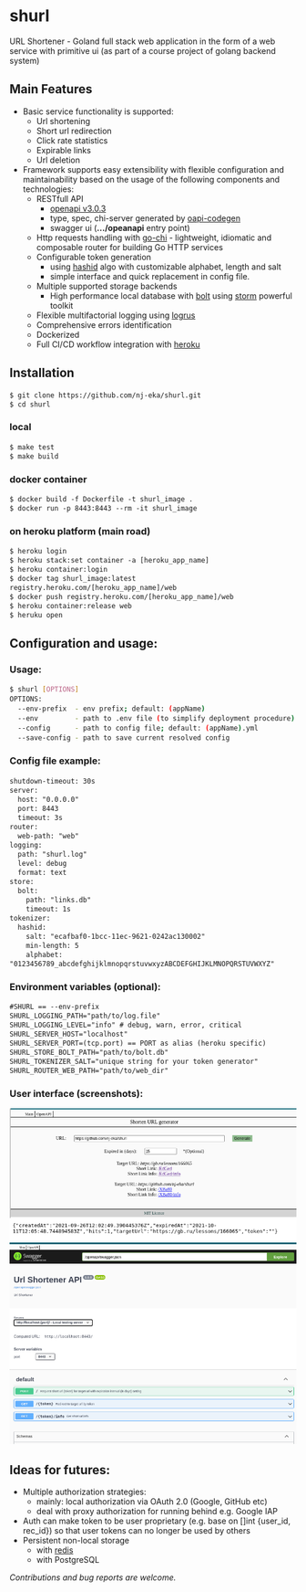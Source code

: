 # shurl
URL Shortener - Goland full stack web application in the form of a web service with primitive ui (as part of a course project of golang backend system)

## Main Features

- Basic service functionality is supported:
  - Url shortening
  - Short url redirection
  - Click rate statistics
  - Expirable links
  - Url deletion
- Framework supports easy extensibility with flexible configuration and maintainability based on the usage of the following components and technologies:
  - RESTfull API
    - [openapi v3.0.3](https://swagger.io/specification/)
    - type, spec, chi-server generated by [oapi-codegen](https://github.com/deepmap/oapi-codegen)
    - swagger ui (**.../opeanapi** entry point)
  - Http requests handling with [go-chi](https://github.com/go-chi/chi) - lightweight, idiomatic and composable router for building Go HTTP services
  - Configurable token generation
    - using [hashid](https://hashids.org/) algo with customizable alphabet, length and salt
    - simple interface and quick replacement in config file.
  - Multiple supported storage backends
      - High performance local database with [bolt](https://github.com/boltdb/bolt) using [storm](https://github.com/asdine/storm) powerful toolkit 
  - Flexible multifactorial logging using [logrus](https://github.com/sirupsen/logrus)
  - Comprehensive errors identification
  - Dockerized
  - Full CI/CD workflow integration with [heroku](https://www.heroku.com/)

## Installation
    $ git clone https://github.com/nj-eka/shurl.git
    $ cd shurl
### local
    $ make test
    $ make build

### docker container
    $ docker build -f Dockerfile -t shurl_image .
    $ docker run -p 8443:8443 --rm -it shurl_image

### on heroku platform (main road)
    $ heroku login
    $ heroku stack:set container -a [heroku_app_name]
    $ heroku container:login
    $ docker tag shurl_image:latest registry.heroku.com/[heroku_app_name]/web
    $ docker push registry.heroku.com/[heroku_app_name]/web
    $ heroku container:release web
    $ heruku open

## Configuration and usage:
### Usage:
```sh
$ shurl [OPTIONS]
OPTIONS:
  --env-prefix  - env prefix; default: (appName)
  --env         - path to .env file (to simplify deployment procedure) default: .env (pwd)
  --config      - path to config file; default: (appName).yml
  --save-config - path to save current resolved config
```
### Config file example:
```
shutdown-timeout: 30s
server:
  host: "0.0.0.0"
  port: 8443
  timeout: 3s
router:
  web-path: "web"
logging:
  path: "shurl.log"
  level: debug
  format: text
store:
  bolt:
    path: "links.db"
    timeout: 1s
tokenizer:
  hashid:
    salt: "ecafbaf0-1bcc-11ec-9621-0242ac130002"
    min-length: 5
    alphabet: "0123456789_abcdefghijklmnopqrstuvwxyzABCDEFGHIJKLMNOPQRSTUVWXYZ"
```
### Environment variables (optional):
```
#SHURL == --env-prefix
SHURL_LOGGING_PATH="path/to/log.file" 
SHURL_LOGGING_LEVEL="info" # debug, warn, error, critical
SHURL_SERVER_HOST="localhost"
SHURL_SERVER_PORT=(tcp.port) == PORT as alias (heroku specific)
SHURL_STORE_BOLT_PATH="path/to/bolt.db"
SHURL_TOKENIZER_SALT="unique string for your token generator"
SHURL_ROUTER_WEB_PATH="path/to/web_dir"
```
### User interface (screenshots):
![index page](./docs/imgs/index_page.png)
![info result](./docs/imgs/info_result.png)
![openapi](./docs/imgs/openapi_page.png)

## Ideas for futures:

- Multiple authorization strategies:
  - mainly: local authorization via OAuth 2.0 (Google, GitHub etc) 
  - deal with proxy authorization for running behind e.g. Google IAP
- Auth can make token to be user proprietary (e.g. base on []int {user_id, rec_id}) so that user tokens can no longer be used by others
- Persistent non-local storage 
  - with [redis](https://redis.io/)
  - with PostgreSQL

*Contributions and bug reports are welcome.*
